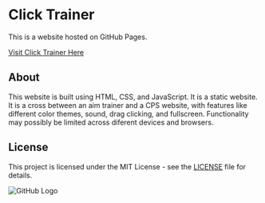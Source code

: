 # Click Trainer

This is a website hosted on GitHub Pages.

[Visit Click Trainer Here](https://iheartgithub1234.github.io/click-trainer/)

## About

This website is built using HTML, CSS, and JavaScript. It is a static website. It is a cross between an aim trainer and a CPS website, with features like different color themes, sound, drag clicking, and fullscreen. Functionality may possibly be limited across diferent devices and browsers.

## License

This project is licensed under the MIT License - see the [LICENSE](LICENSE) file for details.

![GitHub Logo](https://github.githubassets.com/images/modules/logos_page/GitHub-Mark.png)
